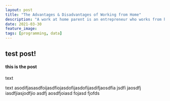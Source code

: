 ```yaml
---
layout: post
title: "The Advantages & Disadvantages of Working from Home"
description: "A work at home parent is an entrepreneur who works from home and integrates parenting into his or her business activities."
date: 2021-03-30
feature_image: 
tags: [programming, data]
---
```



## test post!
#### this is the post

text


text
asodifjasasdfoijasdfiojasdofijasdofijasdifjaosdfia
jsdfi
jaosdfj
iasdfjiasjodfjio
asdfj
aosdfjoiasd
fojasd
fjofds
